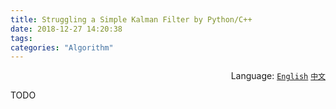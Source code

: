 ```yaml
---
title: Struggling a Simple Kalman Filter by Python/C++
date: 2018-12-27 14:20:38
tags:
categories: "Algorithm"
---
```


<div align="right">Language:
    <a href="{{ location.host }}/Struggling-a-Simple-Kalman-Filter-by-Python-C"><code>English</code></a>
    <a title="" href="{{ location.host }}/zh-CN/搓一个Python-C-的简易卡尔曼滤波器"><code>中文</code></a>
</div>

TODO